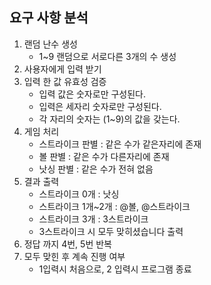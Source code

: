 ## 요구 사항 분석
1. 랜덤 난수 생성
    - 1~9 랜덤으로 서로다른 3개의 수 생성
2. 사용자에게 입력 받기
3. 입력 한 값 유효성 검증
   - 입력 값은 숫자로만 구성된다.
   - 입력은 세자리 숫자로만 구성된다.
   - 각 자리의 숫자는 (1~9)의 값을 갖는다.
4. 게임 처리
   - 스트라이크 판별 : 같은 수가 같은자리에 존재
   - 볼 판별 : 같은 수가 다른자리에 존재
   - 낫싱 판별 : 같은 수가 전혀 없음
5. 결과 출력
   - 스트라이크 0개 : 낫싱
   - 스트라이크 1개~2개 : @볼, @스트라이크
   - 스트라이크 3개 : 3스트라이크
   - 3스트라이크 시 모두 맞히셨습니다 출력
6. 정답 까지 4번, 5번 반복
7. 모두 맞힌 후 계속 진행 여부
   - 1입력시 처음으로, 2 입력시 프로그램 종료

